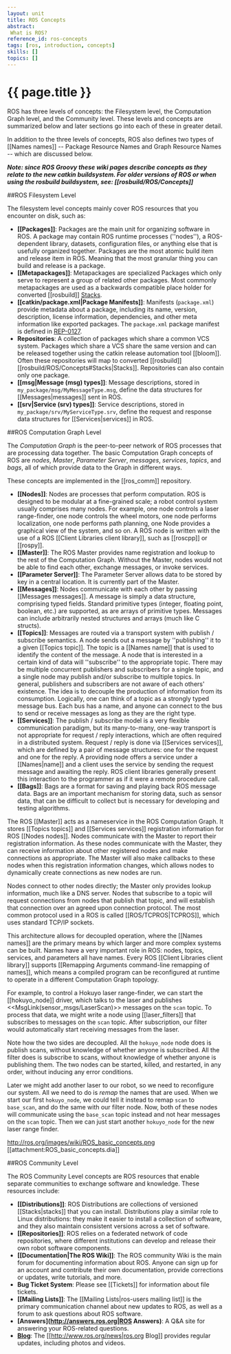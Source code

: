 ```yaml
---
layout: unit
title: ROS Concepts
abstract:
 What is ROS?
reference_id: ros-concepts
tags: [ros, introduction, concepts]
skills: []
topics: []
---
```



# {{ page.title }}

ROS has three levels of concepts: the Filesystem level, the Computation Graph level, and the Community level.  These levels and concepts are summarized below and later sections go into each of these in greater detail.

In addition to the three levels of concepts, ROS also defines two types of [[Names names]] -- Package Resource Names and Graph Resource Names -- which are discussed below. 

_**Note: since ROS Groovy these wiki pages describe concepts as they relate to the new catkin buildsystem. For older versions of ROS or when using the rosbuild buildsystem, see: [[rosbuild/ROS/Concepts]]**_

##ROS Filesystem Level

The filesystem level concepts mainly cover ROS resources that you encounter on disk, such as:

 * **[[Packages]]**: Packages are the main unit for organizing software in ROS. A package may contain ROS runtime processes (''nodes''), a ROS-dependent library, datasets, configuration files, or anything else that is usefully organized together. Packages are the most atomic build item and release item in ROS. Meaning that the most granular thing you can build and release is a package.
 * **[[Metapackages]]**: Metapackages are specialized Packages which only serve to represent a group of related other packages. Most commonly metapackages are used as a backwards compatible place holder for converted [[rosbuild]] [Stacks](rosbuild/ROS/Concepts#Stacks).
 * **[[catkin/package.xml|Package Manifests]]**: Manifests (`package.xml`) provide metadata about a package, including its name, version, description, license information, dependencies, and other meta information like exported packages. The `package.xml` package manifest is defined in [REP-0127](http://www.ros.org/reps/rep-0127.html).
 * **Repositories**: A collection of packages which share a common VCS system. Packages which share a VCS share the same version and can be released together using the catkin release automation tool [[bloom]]. Often these repositories will map to converted [[rosbuild]] [[rosbuild/ROS/Concepts#Stacks|Stacks]]. Repositories can also contain only one package.
 * **[[msg|Message (msg) types]]**: Message descriptions, stored in `my_package/msg/MyMessageType.msg`, define the data structures for [[Messages|messages]] sent in ROS.
 * **[[srv|Service (srv) types]]**: Service descriptions, stored in `my_package/srv/MyServiceType.srv`, define the request and response data structures for [[Services|services]] in ROS.

##ROS Computation Graph Level

The *Computation Graph* is the peer-to-peer network of ROS processes that are processing data together. The basic Computation Graph concepts of ROS are *nodes*, *Master*, *Parameter Server*, *messages*, *services*, *topics*, and *bags*, all of which provide data to the Graph in different ways.

These concepts are implemented in the [[ros_comm]] repository.

 * **[[Nodes]]**: Nodes are processes that perform computation.  ROS is designed to be modular at a fine-grained scale; a robot control system usually comprises many nodes.  For example, one node controls a laser range-finder, one node controls the wheel motors, one node performs localization, one node performs path planning, one Node provides a graphical view of the system, and so on.  A ROS node is written with the use of a ROS [[Client Libraries client library]], such as [[roscpp]] or [[rospy]].
 * **[[Master]]**: The ROS Master provides name registration and lookup to the rest of the Computation Graph. Without the Master, nodes would not be able to find each other, exchange messages, or invoke services. 
 * **[[Parameter Server]]**: The Parameter Server allows data to be stored by key in a central location. It is currently part of the Master.
 * **[[Messages]]**: Nodes communicate with each other by passing [[Messages messages]].  A message is simply a data structure, comprising typed fields.  Standard primitive types (integer, floating point, boolean, etc.) are supported, as are arrays of primitive types.  Messages can include arbitrarily nested structures and arrays (much like C structs).
 * **[[Topics]]**: Messages are routed via a transport system with publish / subscribe semantics.  A node sends out a message by ''publishing'' it to a given [[Topics topic]]. The topic is a [[Names name]] that is used to identify the content of the message.  A node that is interested in a certain kind of data will ''subscribe'' to the appropriate topic.  There may be multiple concurrent publishers and subscribers for a single topic, and a single node may publish and/or subscribe to multiple topics.  In general, publishers and subscribers are not aware of each others' existence.  The idea is to decouple the production of information from its consumption. Logically, one can think of a topic as a strongly typed message bus.  Each bus has a name, and anyone can connect to the bus to send or receive messages as long as they are the right type.
 * **[[Services]]**: The publish / subscribe model is a very flexible communication paradigm, but its many-to-many, one-way transport is not appropriate for request / reply interactions, which are often required in a distributed system.  Request / reply is done via [[Services services]], which are defined by a pair of message structures: one for the request and one for the reply. A providing node offers a service under a [[Names|name]] and a client uses the service by sending the request message and awaiting the reply.  ROS client libraries generally present this interaction to the programmer as if it were a remote procedure call.
 * **[[Bags]]**: Bags are a format for saving and playing back ROS message data. Bags are an important mechanism for storing data, such as sensor data, that can be difficult to collect but is necessary for developing and testing algorithms.

The ROS [[Master]] acts as a nameservice in the ROS Computation Graph. It stores [[Topics topics]] and [[Services services]] registration information for ROS [[Nodes nodes]]. Nodes communicate with the Master to report their registration information. As these nodes communicate with the Master, they can receive information about other registered nodes and make connections as appropriate. The Master will also make callbacks to these nodes when this registration information changes, which allows nodes to dynamically create connections as new nodes are run.

Nodes connect to other nodes directly; the Master only provides lookup information, much like a DNS server. Nodes that subscribe to a topic will request connections from nodes that publish that topic, and will establish that connection over an agreed upon connection protocol. The most common protocol used in a ROS is called [[ROS/TCPROS|TCPROS]], which uses standard TCP/IP sockets. 

This architecture allows for decoupled operation, where the [[Names names]] are the primary means by which larger and more complex systems can be built. Names have a very important role in ROS: nodes, topics, services, and parameters all have names. Every ROS [[Client Libraries client library]] supports [[Remapping Arguments command-line remapping of names]], which means a compiled program can be reconfigured at runtime to operate in a different Computation Graph topology. 

For example, to control a Hokuyo laser range-finder, we can start the [[hokuyo_node]] driver, which talks to the laser and publishes <<MsgLink(sensor_msgs/LaserScan)>> messages on the `scan` topic.  To process that data, we might write a node using [[laser_filters]] that subscribes to messages on the `scan` topic. After subscription, our filter would automatically start receiving messages from the laser.

Note how the two sides are decoupled.  All the `hokuyo_node` node does is publish scans, without knowledge of whether anyone is subscribed.  All the filter does is subscribe to scans, without knowledge of whether anyone is publishing them.  The two nodes can be started, killed, and restarted, in any order, without inducing any error conditions.

Later we might add another laser to our robot, so we need to reconfigure our system. All we need to do is *remap* the names that are used. When we start our first `hokuyo_node`, we could tell it instead to remap `scan` to `base_scan`, and do the same with our filter node. Now, both of these nodes will communicate using the `base_scan` topic instead and not hear messages on the `scan` topic. Then we can just start another `hokuyo_node` for the new laser range finder.

http://ros.org/images/wiki/ROS_basic_concepts.png [[attachment:ROS_basic_concepts.dia]]

##ROS Community Level

The ROS Community Level concepts are ROS resources that enable separate communities to exchange software and knowledge. These resources include:
 * **[[Distributions]]**: ROS Distributions are collections of versioned [[Stacks|stacks]] that you can install. Distributions play a similar role to Linux distributions: they make it easier to install a collection of software, and they also maintain consistent versions across a set of software.
 * **[[Repositories]]**: ROS relies on a federated network of code repositories, where different institutions can develop and release their own robot software components. 
 * **[[Documentation|The ROS Wiki]]**: The ROS community Wiki is the main forum for documenting information about ROS. Anyone can sign up for an account and contribute their own documentation, provide corrections or updates, write tutorials, and more.
 * **Bug Ticket System**: Please see [[Tickets]] for information about file tickets.
 * **[[Mailing Lists]]**: The [[Mailing Lists|ros-users mailing list]] is the primary communication channel about new updates to ROS, as well as a forum to ask questions about ROS software.
 * **[Answers](http://answers.ros.org|ROS Answers)**: A Q&A site for answering your ROS-related questions.
 * **[Blog](http://www.ros.org/news)**: The [[http://www.ros.org/news|ros.org Blog]] provides regular updates, including photos and videos.

